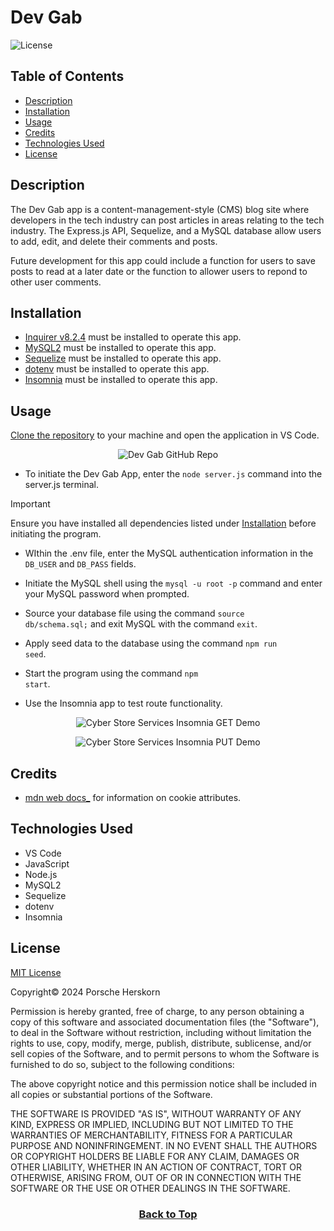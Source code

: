 # Dev Gab
![License](https://img.shields.io/badge/License-MIT-9cf.svg)

## Table of Contents

* [Description](#description)
* [Installation](#installation)
* [Usage](#usage)
* [Credits](#credits)
* [Technologies Used](#technologies-used)
* [License](#license)


## Description
The Dev Gab app is a content-management-style (CMS) blog site where developers in the tech industry can post articles in areas relating to the tech industry. The Express.js API, Sequelize, and a MySQL database allow users to add, edit, and delete their comments and posts.

Future development for this app could include a function for users to save posts to read at a later date or the function to allower users to repond to other user comments.


## Installation
* [Inquirer v8.2.4](https://www.npmjs.com/package/inquirer/v/8.2.4) must be installed to operate this app.
* [MySQL2](https://www.npmjs.com/package/mysql2) must be installed to operate this app.
* [Sequelize](https://www.npmjs.com/package/sequelize) must be installed to operate this app.
* [dotenv](https://www.npmjs.com/package/dotenv) must be installed to operate this app.
* [Insomnia](https://docs.insomnia.rest/insomnia/install)  must be installed to operate this app.


## Usage
[Clone the repository](https://github.com/eepitsporsche/dev_gab) to your machine and open the application in VS Code.

<p align="center"><img src="./assets/images/cyber_store_services_github_repo.png" alt="Dev Gab GitHub Repo"></p>

* To initiate the Dev Gab App, enter the <code>node server.js</code> command into the server.js terminal.

> [!IMPORTANT]
 Ensure you have installed all dependencies listed under [Installation](#installation) before initiating the program.

* WIthin the .env file, enter the MySQL authentication information in the <code>DB_USER</code> and <code>DB_PASS</code> fields.

* Initiate the MySQL shell using the <code>mysql -u root -p</code> command and enter your MySQL password when prompted.

* Source your database file using the command <code>source db/schema.sql;</code> and exit MySQL with the command <code>exit</code>.

* Apply seed data to the database using the command <code>npm run seed</code>.

* Start the program using the command <code>npm start</code>.

* Use the Insomnia app to test route functionality.

<p align="center"><img src="./assets/images/cyber_store_services_insomnia_ get_demo.png" alt="Cyber Store Services Insomnia GET Demo"></p>

<p align="center"><img src="./assets/images/cyber_store_services_insomnia_put_demo.png" alt="Cyber Store Services Insomnia PUT Demo"></p>


## Credits
* [mdn web docs_](https://developer.mozilla.org/en-US/docs/Web/HTTP/Headers/Set-Cookie) for information on cookie attributes.


## Technologies Used
* VS Code
* JavaScript
* Node.js
* MySQL2
* Sequelize
* dotenv
* Insomnia


## License
<a href="https://opensource.org/licenses/MIT">MIT License</a>

Copyright© 2024 Porsche Herskorn

Permission is hereby granted, free of charge, to any person obtaining a copy of this software and associated documentation files (the "Software"), to deal in the Software without restriction, including without limitation the rights to use, copy, modify, merge, publish, distribute, sublicense, and/or sell copies of the Software, and to permit persons to whom the Software is furnished to do so, subject to the following conditions:

The above copyright notice and this permission notice shall be included in all copies or substantial portions of the Software.

THE SOFTWARE IS PROVIDED "AS IS", WITHOUT WARRANTY OF ANY KIND, EXPRESS OR IMPLIED, INCLUDING BUT NOT LIMITED TO THE WARRANTIES OF MERCHANTABILITY, FITNESS FOR A PARTICULAR PURPOSE AND NONINFRINGEMENT. IN NO EVENT SHALL THE AUTHORS OR COPYRIGHT HOLDERS BE LIABLE FOR ANY CLAIM, DAMAGES OR OTHER LIABILITY, WHETHER IN AN ACTION OF CONTRACT, TORT OR OTHERWISE, ARISING FROM, OUT OF OR IN CONNECTION WITH THE SOFTWARE OR THE USE OR OTHER DEALINGS IN THE SOFTWARE.

### <p align="center">[Back to Top](#dev-gab)</p>